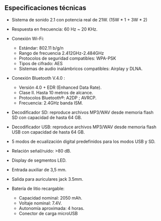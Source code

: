 ## Especificaciones técnicas

- Sistema de sonido 2.1 con potencia real de 21W. (15W * 1 + 3W * 2)
- Respuesta en frecuencia: 60 Hz ~ 20 KHz.
- Conexión Wi-Fi:
  - Estándar: 802.11 b/g/n
  -	Rango de frecuencia 2.412GHz-2.484GHz
  -	Protocolos de seguridad compatibles: WPA-PSK 
  -	Tipos de cifrado: AES 
  -	Sistemas de audio inalámbricos compatibles: Airplay y DLNA.

- Conexión Bluetooth V.4.0 :
  - Versión 4.0 + EDR (Enhanced Data Rate).
  - Clase II. Hasta 10 metros de alcance. 
  - Protocolos Bluetooth®: A2DP ; AVRCP. 
  - Frecuencia: 2.4GHz banda ISM.

- Decodificador SD: reproduce archivos MP3/WAV desde memoria flash SD con capacidad de hasta 64 GB.
- Decodificador USB: reproduce archivos MP3/WAV desde memoria flash USB con capacidad de hasta 64 GB.
- 5 modos de ecualización digital predefinidos para los modos USB y SD.
- Relación señal/ruido: >80 dB.
- Display de segmentos LED.
- Entrada auxiliar de 3,5 mm.
- Salida para auriculares jack 3.5mm.

- Batería de litio recargable: 
  - Capacidad nominal: 2050 mAh.
  - Voltaje nominal: 7.4V.
  - Autonomía aproximada: 4 horas.
  - Conector de carga microUSB
